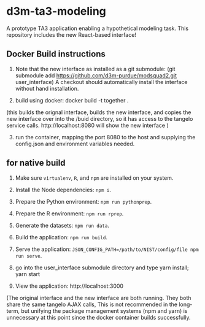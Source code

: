 # d3m-ta3-modeling

A prototype TA3 application enabling a hypothetical modeling task. This repository includes the new React-based interface! 

## Docker Build instructions

1. Note that the new interface as installed as a git submodule:   (git submodule add https://github.com/d3m-purdue/modsquad2.git user_interface)  A checkout should automatically install the interface without hand installation.

2. build using docker:  docker build -t together .

(this builds the orignal interface, builds the new interface, and copies the new interface over into the /buid directory, so it has access to the tangelo service calls. http://localhost:8080 will show the new interface )

3. run the container, mapping the port 8080 to the host and supplying the config.json and environment variables needed.

## for native build

1. Make sure `virtualenv`, `R`, and `npm` are installed on your system.

2. Install the Node dependencies: `npm i`.

3. Prepare the Python environment: `npm run pythonprep`.

4. Prepare the R environment: `npm run rprep`.

5. Generate the datasets: `npm run data`.

6. Build the application: `npm run build`.

7. Serve the application: `JSON_CONFIG_PATH=/path/to/NIST/config/file npm run
   serve`.

8. go into the user_interface submodule directory and type yarn install; yarn start

9. View the application: http://localhost:3000

(The original interface and the new interface are both running.  They both share the same tangelo AJAX calls, This is not recommended in the long-term, but unifying the package management systems (npm and yarn) is unnecessary at this point since the docker container builds successfully. 

